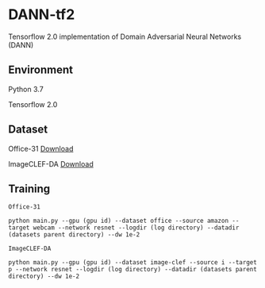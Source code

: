 # DANN-tf2
Tensorflow 2.0 implementation of Domain Adversarial Neural Networks (DANN)

## Environment
Python 3.7

Tensorflow 2.0

## Dataset
Office-31 [Download](https://people.eecs.berkeley.edu/~jhoffman/domainadapt/)

ImageCLEF-DA [Download](https://drive.google.com/file/d/0B9kJH0-rJ2uRS3JILThaQXJhQlk/view)

## Training
```
Office-31

python main.py --gpu (gpu id) --dataset office --source amazon --target webcam --network resnet --logdir (log directory) --datadir (datasets parent directory) --dw 1e-2
```

```
ImageCLEF-DA

python main.py --gpu (gpu id) --dataset image-clef --source i --target p --network resnet --logdir (log directory) --datadir (datasets parent directory) --dw 1e-2
```
